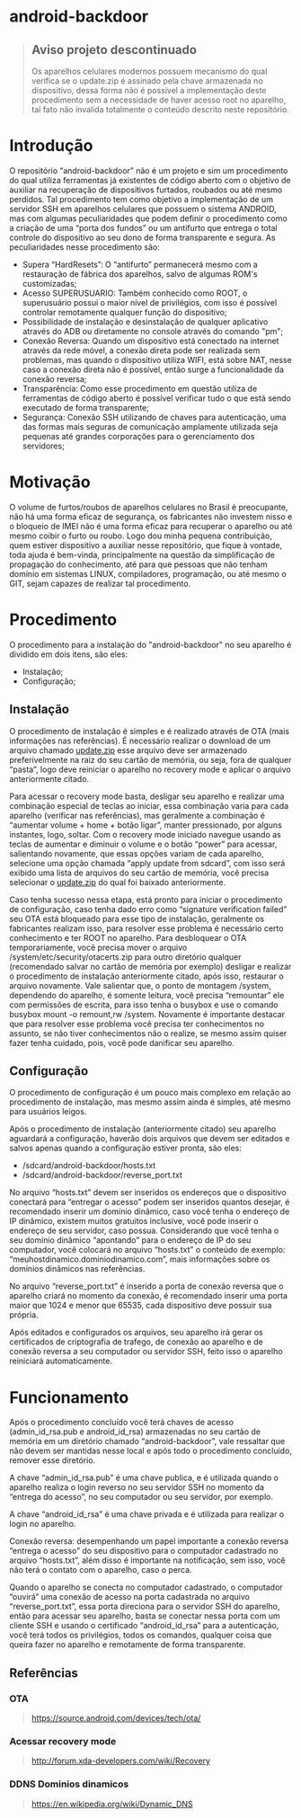 ﻿# android-backdoor

> ## Aviso projeto descontinuado
>Os aparelhos celulares modernos possuem mecanismo do qual verifica se o update.zip é assinado pela chave armazenada no dispositivo, dessa forma não é possível a implementação deste procedimento sem a necessidade de haver acesso root no aparelho, tal fato não invalida totalmente o conteúdo descrito neste repositório.


# Introdução
O repositório “android-backdoor” não é um projeto e sim um procedimento do qual utiliza ferramentas já existentes de código aberto com o objetivo de auxiliar na recuperação de dispositivos furtados, roubados ou até mesmo perdidos. Tal procedimento tem como objetivo a implementação de um servidor SSH em aparelhos celulares que possuem o sistema ANDROID, mas com algumas peculiaridades que podem definir o procedimento como a criação de uma “porta dos fundos” ou um antifurto que entrega o total controle do dispositivo ao seu dono de forma transparente e segura.
As peculiaridades nesse procedimento são:
- Supera “HardResets”: O “antifurto” permanecerá mesmo com a restauração de fábrica dos aparelhos, salvo de algumas ROM's customizadas;
- Acesso SUPERUSUARIO: Também conhecido como ROOT, o superusuário possui o maior nível de privilégios, com isso é possível controlar remotamente qualquer função do dispositivo;
- Possibilidade de instalação e desinstalação de qualquer aplicativo através do ADB ou diretamente no console através do comando "pm";
- Conexão Reversa: Quando um dispositivo está conectado na internet através da rede móvel, a conexão direta pode ser realizada sem problemas, mas quando o dispositivo utiliza WIFI, está sobre NAT, nesse caso a conexão direta não é possível, então surge a funcionalidade da conexão reversa;
- Transparência: Como esse procedimento em questão utiliza de ferramentas de código aberto é possível verificar tudo o que está sendo executado de forma transparente;
- Segurança: Conexão SSH utilizando de chaves para autenticação, uma das formas mais seguras de comunicação amplamente utilizada seja pequenas até grandes corporações para o gerenciamento dos servidores;

# Motivação
O volume de furtos/roubos de aparelhos celulares no Brasil é preocupante, não há uma forma eficaz de segurança, os fabricantes não investem nisso e o bloqueio de IMEI não é uma forma eficaz para recuperar o aparelho ou até mesmo coibir o furto ou roubo. Logo dou minha pequena contribuição, quem estiver dispositivo a auxiliar nesse repositório, que fique à vontade, toda ajuda é bem-vinda, principalmente na questão da simplificação de propagação do conhecimento, até para que pessoas que não tenham domínio em sistemas LINUX, compiladores, programação, ou até mesmo o GIT, sejam capazes de realizar tal procedimento.

# Procedimento
O procedimento para a instalação do "android-backdoor" no seu aparelho é dividido em dois itens, são eles:
- Instalação;
- Configuração;

## Instalação
O procedimento de instalação é simples e é realizado através de OTA (mais informações nas referências). É necessário realizar o download de um arquivo chamado [update.zip](https://github.com/wesleywilian/android-backdoor/raw/master/update.zip) esse arquivo deve ser armazenado preferivelmente na raiz do seu cartão de memória, ou seja, fora de qualquer “pasta”, logo deve reiniciar o aparelho no recovery mode e aplicar o arquivo anteriormente citado.

Para acessar o recovery mode basta, desligar seu aparelho e realizar uma combinação especial de teclas ao iniciar, essa combinação varia para cada aparelho (verificar nas referências), mas geralmente a combinação é “aumentar volume + home + botão ligar”, manter pressionado, por alguns instantes, logo, soltar. Com o recovery mode iniciado navegue usando as teclas de aumentar e diminuir o volume e o botão “power” para acessar, salientando novamente, que essas opções variam de cada aparelho, selecione uma opção chamada “apply update from sdcard”, com isso será exibido uma lista de arquivos do seu cartão de memória, você precisa selecionar o [update.zip](https://github.com/wesleywilian/android-backdoor/raw/master/update.zip) do qual foi baixado anteriormente.

Caso tenha sucesso nessa etapa, está pronto para iniciar o procedimento de configuração, caso tenha dado erro como “signature verification failed” seu OTA está bloqueado para esse tipo de instalação, geralmente os fabricantes realizam isso, para resolver esse problema é necessário certo conhecimento e ter ROOT no aparelho. Para desbloquear o OTA temporariamente, você precisa mover o arquivo /system/etc/security/otacerts.zip para outro diretório qualquer (recomendado salvar no cartão de memória por exemplo) desligar e realizar o procedimento de instalação anteriormente citado, após isso, restaurar o arquivo novamente. Vale salientar que, o ponto de montagem /system, dependendo do aparelho, é somente leitura, você precisa “remountar” ele com permissões de escrita, para isso tenha o busybox e use o comando busybox mount -o remount,rw /system. Novamente é importante destacar que para resolver esse problema você precisa ter conhecimentos no assunto, se não tiver conhecimentos não o realize, se mesmo assim quiser fazer tenha cuidado, pois, você pode danificar seu aparelho.

## Configuração
O procedimento de configuração é um pouco mais complexo em relação ao procedimento de instalação, mas mesmo assim ainda é simples, até mesmo para usuários leigos.

Após o procedimento de instalação (anteriormente citado) seu aparelho aguardará a configuração, haverão dois arquivos que devem ser editados e salvos apenas quando a configuração estiver pronta, são eles:
- /sdcard/android-backdoor/hosts.txt
- /sdcard/android-backdoor/reverse_port.txt

No arquivo “hosts.txt” devem ser inseridos os endereços que o dispositivo conectará para “entregar o acesso” podem ser inseridos quantos desejar, é recomendado inserir um domínio dinâmico, caso você tenha o endereço de IP dinâmico, existem muitos gratuitos inclusive, você pode inserir o endereço de seu servidor, caso possua. Considerando que você tenha o seu domínio dinâmico “apontando” para o endereço de IP do seu computador, você colocará no arquivo “hosts.txt” o conteúdo de exemplo: “meuhostdinamico.dominiodinamico.com”, mais informações sobre os domínios dinâmicos nas referências.

No arquivo “reverse_port.txt” é inserido a porta de conexão reversa que o aparelho criará no momento da conexão, é recomendado inserir uma porta maior que 1024 e menor que 65535, cada dispositivo deve possuir sua própria.

Após editados e configurados os arquivos, seu aparelho irá gerar os certificados de criptografia de trafego, de conexão ao aparelho e de conexão reversa a seu computador ou servidor SSH, feito isso o aparelho reiniciará automaticamente.


# Funcionamento
Após o procedimento concluído você terá chaves de acesso (admin_id_rsa.pub e android_id_rsa) armazenadas no seu cartão de memória em um diretório chamado “android-backdoor”, vale ressaltar que não devem ser mantidas nesse local e após todo o procedimento concluído, remover esse diretório.

A chave “admin_id_rsa.pub” é uma chave publica, e é utilizada quando o aparelho realiza o login reverso no seu servidor SSH no momento da “entrega do acesso”, no seu computador ou seu servidor, por exemplo.

A chave “android_id_rsa” é uma chave privada e é utilizada para realizar o login no aparelho.

Conexão reversa: desempenhando um papel importante a conexão reversa “entrega o acesso” do seu dispositivo para o computador cadastrado no arquivo “hosts.txt”, além disso é importante na notificação, sem isso, você não terá o contato com o aparelho, caso o perca.

Quando o aparelho se conecta no computador cadastrado, o computador “ouvirá” uma conexão de acesso na porta cadastrada no arquivo “reverse_port.txt”, essa porta direciona para o servidor SSH do aparelho, então para acessar seu aparelho, basta se conectar nessa porta com um cliente SSH e usando o certificado “android_id_rsa” para a autenticação, você terá todos os privilégios, todos os comandos, qualquer coisa que queira fazer no aparelho e remotamente de forma transparente.

## Referências
### OTA
> https://source.android.com/devices/tech/ota/
### Acessar recovery mode
> http://forum.xda-developers.com/wiki/Recovery
### DDNS Dominios dinamicos
> https://en.wikipedia.org/wiki/Dynamic_DNS